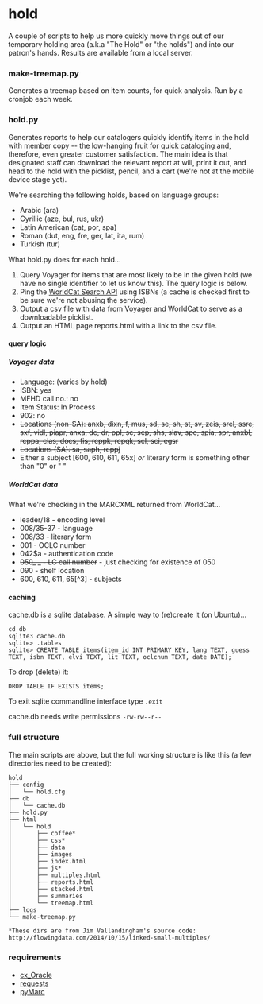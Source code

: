 hold
====

A couple of scripts to help us more quickly move things out of our temporary holding area (a.k.a "The Hold" or "the holds") and into our patron's hands. Results are available from a local server.

### make-treemap.py 
Generates a treemap based on item counts, for quick analysis. Run by a cronjob each week. 

### hold.py 
Generates reports to help our catalogers quickly identify items in the hold with member copy -- the low-hanging fruit for quick cataloging and, therefore, even greater customer satisfaction. The main idea is that designated staff can download the relevant report at will, print it out, and head to the hold with the picklist, pencil, and a cart (we're not at the mobile device stage yet).

We're searching the following holds, based on language groups:
* Arabic (ara)
* Cyrillic (aze, bul, rus, ukr)
* Latin American (cat, por, spa)
* Roman (dut, eng, fre, ger, lat, ita, rum)
* Turkish (tur)

What hold.py does for each hold...

1. Query Voyager for items that are most likely to be in the given hold (we have no single identifier to let us know this). The query logic is below. 
2. Ping the [WorldCat Search API](http://www.oclc.org/developer/develop/web-services/worldcat-search-api.en.html) using ISBNs (a cache is checked first to be sure we're not abusing the service).
3. Output a csv file with data from Voyager and WorldCat to serve as a downloadable picklist.
4. Output an HTML page reports.html with a link to the csv file.


#### query logic

##### Voyager data
* Language: (varies by hold)
* ISBN: yes
* MFHD call no.: no
* Item Status: In Process
* 902: no
* <strike> Locations (non-SA): anxb, dixn, f, mus, sd, se, sh, st, sv, zeis, srel, ssrc, sxf, vidl, piapr, anxa, dc, dr, ppl, sc, scp, shs, slav, spc, spia, spr, anxbl, rcppa, clas, docs, fis, rcppk, rcpqk, scl, sci, egsr
* Locations (SA): sa, saph, rcppj</strike>
* Either a subject [600, 610, 611, 65x] *or* literary form is something other than "0" or " "

##### WorldCat data
What we're checking in the MARCXML returned from WorldCat...
* leader/18 - encoding level
* 008/35-37 - language
* 008/33 - literary form
* 001 - OCLC number
* 042$a - authentication code
* <strike>050_ _ - LC call number</strike> - just checking for existence of 050
* 090 - shelf location
* 600, 610, 611, 65[^3] - subjects

#### caching
cache.db is a sqlite database. A simple way to (re)create it (on Ubuntu)...
```
cd db
sqlite3 cache.db
sqlite> .tables
sqlite> CREATE TABLE items(item_id INT PRIMARY KEY, lang TEXT, guess TEXT, isbn TEXT, elvi TEXT, lit TEXT, oclcnum TEXT, date DATE);
```
To drop (delete) it:
```
DROP TABLE IF EXISTS items;
```
To exit sqlite commandline interface type `.exit`

cache.db needs write permissions `-rw-rw--r--`

### full structure
The main scripts are above, but the full working structure is like this (a few directories need to be created):
```
hold
├── config
│   └── hold.cfg
├── db
│   └── cache.db
├── hold.py
├── html
│   └── hold
│       ├── coffee*
│       ├── css*
│       ├── data
│       ├── images
│       ├── index.html
│       ├── js*
│       ├── multiples.html
│       ├── reports.html
│       ├── stacked.html
│       ├── summaries
│       └── treemap.html
├── logs
└── make-treemap.py

*These dirs are from Jim Vallandingham's source code: 
http://flowingdata.com/2014/10/15/linked-small-multiples/
```

### requirements
* [cx_Oracle](http://cx-oracle.sourceforge.net/) 
* [requests](http://docs.python-requests.org/en/latest/user/install/)
* [pyMarc](https://github.com/edsu/pymarc)

